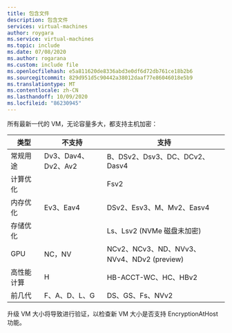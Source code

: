 ```yaml
---
title: 包含文件
description: 包含文件
services: virtual-machines
author: roygara
ms.service: virtual-machines
ms.topic: include
ms.date: 07/08/2020
ms.author: rogarana
ms.custom: include file
ms.openlocfilehash: e5a811620de8336abd3e0df6d72db761ce18b2b6
ms.sourcegitcommit: 829d951d5c90442a38012daaf77e86046018e5b9
ms.translationtype: MT
ms.contentlocale: zh-CN
ms.lasthandoff: 10/09/2020
ms.locfileid: "86230945"
---
```

所有最新一代的 VM，无论容量多大，都支持主机加密：

|类型  |不支持  |支持  |
|---------|---------|---------|
|常规用途     | Dv3、Dav4、Dv2、Av2        | B、DSv2、Dsv3、DC、DCv2、Dasv4        |
|计算优化     |         | Fsv2        |
|内存优化     | Ev3、Eav4        | DSv2、Esv3、M、Mv2、Easv4        |
|存储优化     |         | Ls、Lsv2 (NVMe 磁盘未加密)         |
|GPU     | NC，NV        | NCv2、NCv3、ND、NVv3、NVv4、NDv2 (preview)         |
|高性能计算     | H        | HB-ACCT-WC、HC、HBv2        |
|前几代     | F、A、D、L、G        | DS、GS、Fs、NVv2        |

升级 VM 大小将导致进行验证，以检查新 VM 大小是否支持 EncryptionAtHost 功能。
